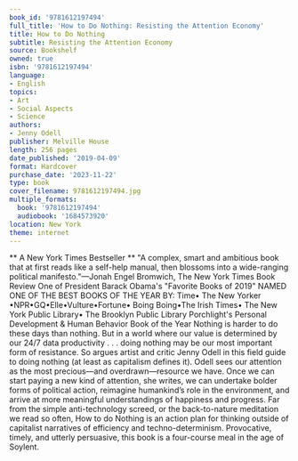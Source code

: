 ```yaml
---
book_id: '9781612197494'
full_title: 'How to Do Nothing: Resisting the Attention Economy'
title: How to Do Nothing
subtitle: Resisting the Attention Economy
source: Bookshelf
owned: true
isbn: '9781612197494'
language:
- English
topics:
- Art
- Social Aspects
- Science
authors:
- Jenny Odell
publisher: Melville House
length: 256 pages
date_published: '2019-04-09'
format: Hardcover
purchase_date: '2023-11-22'
type: book
cover_filename: 9781612197494.jpg
multiple_formats:
  book: '9781612197494'
  audiobook: '1684573920'
location: New York
theme: internet
---
```

** A New York Times Bestseller **
"A complex, smart and ambitious book that at first reads like a self-help manual, then blossoms into a wide-ranging political manifesto."—Jonah Engel Bromwich, The New York Times Book Review
One of President Barack Obama's "Favorite Books of 2019"
NAMED ONE OF THE BEST BOOKS OF THE YEAR BY: Time• The New Yorker •NPR•GQ•Elle•Vulture•Fortune• Boing Boing•The Irish Times• The New York Public Library• The Brooklyn Public Library
Porchlight's Personal Development & Human Behavior Book of the Year
Nothing is harder to do these days than nothing. But in a world where our value is determined by our 24/7 data productivity . . . doing nothing may be our most important form of resistance.
So argues artist and critic Jenny Odell in this field guide to doing nothing (at least as capitalism defines it). Odell sees our attention as the most precious—and overdrawn—resource we have. Once we can start paying a new kind of attention, she writes, we can undertake bolder forms of political action, reimagine humankind’s role in the environment, and arrive at more meaningful understandings of happiness and progress.
Far from the simple anti-technology screed, or the back-to-nature meditation we read so often, How to do Nothing is an action plan for thinking outside of capitalist narratives of efficiency and techno-determinism. Provocative, timely, and utterly persuasive, this book is a four-course meal in the age of Soylent.

